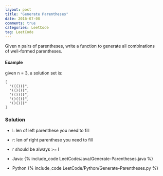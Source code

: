 ```yaml
---
layout: post
title: "Generate Parentheses"
date: 2016-07-08
comments: true
categories: LeetCode
tag: LeetCode
---
```



Given n pairs of parentheses, write a function to generate all combinations of well-formed parentheses.

#### Example 
given n = 3, a solution set is:

```
[
  "((()))",
  "(()())",
  "(())()",
  "()(())",
  "()()()"
]
```

<!--more-->
### Solution
* l: len of left parenthese you need to fill
* r: len of right parenthese you need to fill
* r should be always >= l

* Java:
{% include_code LeetCode/Java/Generate-Parentheses.java %}


* Python
{% include_code LeetCode/Python/Generate-Parentheses.py %}
